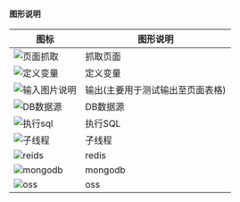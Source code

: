 #### 图形说明
| 图标   | 图形说明   |
| ----- | --- |
| ![页面抓取](https://images.gitee.com/uploads/images/2019/0731/111740_920d4fd1_1324601.png "下载.png")| 抓取页面   |
| ![定义变量](https://images.gitee.com/uploads/images/2019/0731/112100_1392d47b_1324601.png "定义变量.png")   | 定义变量   |
| ![输入图片说明](https://images.gitee.com/uploads/images/2019/0731/112444_f200483f_1324601.png "输出.png")  | 输出(主要用于测试输出至页面表格)   |
| ![DB数据源](https://images.gitee.com/uploads/images/2019/0731/112459_17d373de_1324601.png "DB数据源.png")   | DB数据源   |
| ![执行sql](https://images.gitee.com/uploads/images/2019/0731/112529_9c0ce7a8_1324601.png "执行sql.png")   | 执行SQL   |
| ![子线程](https://images.gitee.com/uploads/images/2019/0731/112617_0ad53fe1_1324601.png "子线程.png")   | 子线程   |
| ![reids](https://images.gitee.com/uploads/images/2019/0731/112724_c76e77f8_1324601.png "redis.png")  | redis   |
| ![mongodb](https://images.gitee.com/uploads/images/2019/0731/112743_62ffb246_1324601.png "mongodb.png")   | mongodb|
| ![oss](https://images.gitee.com/uploads/images/2019/0731/112802_ddee905e_1324601.png "oss.png")   | oss   |